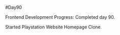#Day90

Frontend Development Progress: Completed day 90.

Started Playstation Website Homepage Clone.